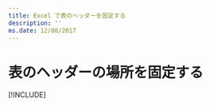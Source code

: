 ```yaml
---
title: Excel で表のヘッダーを固定する
description: ''
ms.date: 12/08/2017
---
```



# <a name="freeze-a-table-header-in-place"></a>表のヘッダーの場所を固定する

[!INCLUDE[](../includes/excel-tutorial-freeze-header.md)]